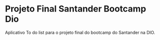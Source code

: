# Projeto Final Santander Bootcamp Dio
 Aplicativo To do list para o projeto final do bootcamp do Santander na DIO.
